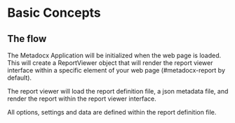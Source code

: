 # Basic Concepts

## The flow

The Metadocx Application will be initialized when the web page is loaded. This will create a ReportViewer object that will render the report viewer interface within a specific element of your web page (#metadocx-report by default). 

The report viewer will load the report definition file, a json metadata file, and render the report within the report viewer interface.

All options, settings and data are defined within the report definition file.
